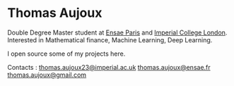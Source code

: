 # Thomas Aujoux

Double Degree Master student at [Ensae Paris](https://www.ensae.fr/en/) and [Imperial College London](https://www.imperial.ac.uk/study/courses/postgraduate-taught/mathematics-finance/). Interested in Mathematical finance, Machine Learning, Deep Learning. 

I open source some of my projects here. 

Contacts : thomas.aujoux23@imperial.ac.uk
thomas.aujoux@ensae.fr
thomas.aujoux@gmail.com
